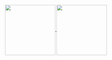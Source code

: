 <p>
  <a href="https://github.com/robertoumbelino/github-readme-stats">
    <img
      align="center"
      height="165"
      src="https://github-readme-stats.vercel.app/api?username=mateusvarela&count_private=true&show_icons=true&custom_title=Roberto's%20Github%20Stats&hide=issues&theme=dracula"
    />
  </a>
  <a href="https://github.com/robertoumbelino/github-readme-stats">
    <img
      align="center"
      height="165"
      src="https://github-readme-stats.vercel.app/api/top-langs/?username=mateusvarela&&layout=compact&theme=dracula&langs_count=8)"
    />
  </a>
</p>
